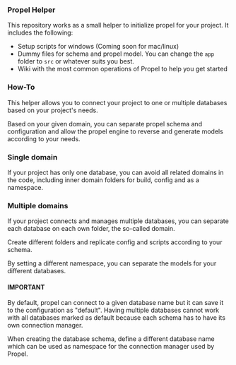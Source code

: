 ### Propel Helper
This repository works as a small helper to initialize propel for your project. It includes the following:

* Setup scripts for windows (Coming soon for mac/linux)
* Dummy files for schema and propel model. You can change the `app` folder to `src` or whatever suits you best.
* Wiki with the most common operations of Propel to help you get started

### How-To
This helper allows you to connect your project to one or multiple databases based on your project's needs.

Based on your given domain, you can separate propel schema and configuration and allow the propel engine to reverse
and generate models according to your needs.

### Single domain
If your project has only one database, you can avoid all related domains in the code, including inner domain folders for
build, config and as a namespace.

### Multiple domains
If your project connects and manages multiple databases, you can separate each database on each own folder,
the so-called domain.

Create different folders and replicate config and scripts according to your schema.

By setting a different namespace, you can separate the models for your different databases.

#### IMPORTANT
By default, propel can connect to a given database name but it can save it to the configuration as "default".
Having multiple databases cannot work with all databases marked as default because each schema has to have its own
connection manager.

When creating the database schema, define a different database name which can be used as namespace
for the connection manager used by Propel.
